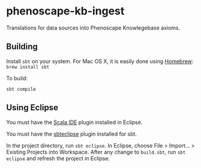# phenoscape-kb-ingest

Translations for data sources into Phenoscape Knowlegebase axioms.

## Building

Install `sbt` on your system. For Mac OS X, it is easily done using [Homebrew](http://brew.sh): `brew install sbt`

To build:

`sbt compile`

## Using Eclipse

You must have the [Scala IDE](http://scala-ide.org) plugin installed in Eclipse.

You must have the [sbteclipse](https://github.com/typesafehub/sbteclipse) plugin installed for sbt.

In the project directory, run `sbt eclipse`. In Eclipse, choose File > Import... > Existing Projects into Workspace. After any change to `build.sbt`, run `sbt eclipse` and refresh the project in Eclipse.